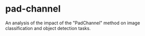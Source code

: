 # pad-channel
An analysis of the impact of the "PadChannel" method on image classification and object detection tasks.
